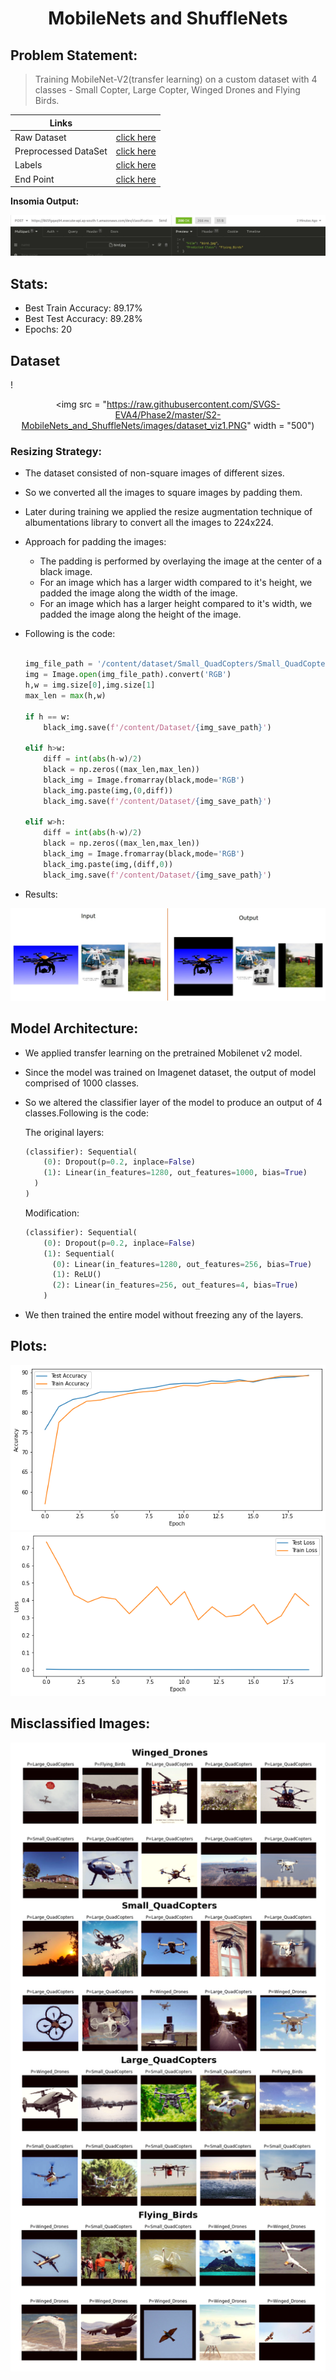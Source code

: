 #  <p align="center">MobileNets and ShuffleNets</p>

## Problem Statement:
> Training MobileNet-V2(transfer learning) on a custom dataset with 4 classes - Small Copter, Large Copter, Winged Drones and Flying Birds.


|Links                 |                                                                                                   |
| ---------------------| --------------------------------------------------------------------------------------------------|
| Raw Dataset          | [click here](https://drive.google.com/file/d/1-EvvUU6K6RzNVgEibT3oP1SFb_epRNbI/view?usp=sharing)  |
| Preprocessed DataSet |[click here](https://drive.google.com/file/d/1sJ8EngUpwcTT7tbqRhqQijbm-nGLuVF9/view?usp=sharing)   |
| Labels               |[click here](https://drive.google.com/file/d/1-5KNd0rNceRdtxWqvlG_3w9VnY37Bkc5/view?usp=sharing)   |
| End Point            | [click here](https://865fgqaq94.execute-api.ap-south-1.amazonaws.com/dev/classification)          |


<b>Insomia Output:</b>

<img src='https://github.com/SVGS-EVA4/Phase2/blob/master/S2-MobileNets_and_ShuffleNets/images/insomia_output.JPG'/>

## Stats:
* Best Train Accuracy: 89.17%
* Best Test Accuracy: 89.28%
* Epochs: 20 

## Dataset

!<p align="center"><img src = "https://raw.githubusercontent.com/SVGS-EVA4/Phase2/master/S2-MobileNets_and_ShuffleNets/images/dataset_viz1.PNG" width = "500")</p>

### Resizing Strategy:
* The dataset consisted of non-square images of different sizes.
* So we converted all the images to square images by padding them.
* Later during training we applied the resize augmentation technique of albumentations library to convert all the images to 224x224.
* Approach for padding the images:
    * The padding is performed by overlaying the image at the center of a black image. 
    * For an image which has a larger width compared to it's height, we padded the image along the width of the image.
    * For an image which has a larger height compared to it's width, we padded the image along the height of the image.    
* Following is the code:
   ```python

   img_file_path = '/content/dataset/Small_QuadCopters/Small_QuadCopters_1.jpg'
   img = Image.open(img_file_path).convert('RGB')
   h,w = img.size[0],img.size[1]
   max_len = max(h,w)

   if h == w:
       black_img.save(f'/content/Dataset/{img_save_path}')

   elif h>w:
       diff = int(abs(h-w)/2)
       black = np.zeros((max_len,max_len))
       black_img = Image.fromarray(black,mode='RGB')
       black_img.paste(img,(0,diff))
       black_img.save(f'/content/Dataset/{img_save_path}')

   elif w>h:
       diff = int(abs(h-w)/2)
       black = np.zeros((max_len,max_len))
       black_img = Image.fromarray(black,mode='RGB')
       black_img.paste(img,(diff,0))
       black_img.save(f'/content/Dataset/{img_save_path}')
   ```

* Results:

 <p align="center"><img src = "https://github.com/SVGS-EVA4/Phase2/blob/master/S2-MobileNets_and_ShuffleNets/images/input_output_pad.jpg"></p>
 

## Model Architecture:
* We applied transfer learning on the pretrained Mobilenet v2 model.
* Since the model was trained on Imagenet dataset, the output of model comprised of 1000 classes.
* So we altered the classifier layer of the model to produce an output of 4 classes.Following is the code:

    The original layers:
    ```python
    (classifier): Sequential(
        (0): Dropout(p=0.2, inplace=False)
        (1): Linear(in_features=1280, out_features=1000, bias=True) 
      )
    )
    ```
    Modification:
    ```python
    (classifier): Sequential(
        (0): Dropout(p=0.2, inplace=False)
        (1): Sequential(
          (0): Linear(in_features=1280, out_features=256, bias=True)
          (1): ReLU()
          (2): Linear(in_features=256, out_features=4, bias=True)
        )
    ```
* We then trained the entire model without freezing any of the layers.

## Plots:

<img src='https://github.com/SVGS-EVA4/Phase2/blob/master/S2-MobileNets_and_ShuffleNets/images/plot_acc.png'/>

<img src='https://github.com/SVGS-EVA4/Phase2/blob/master/S2-MobileNets_and_ShuffleNets/images/plot_loss.png'/>

## Misclassified Images: 

<img src='https://github.com/SVGS-EVA4/Phase2/blob/master/S2-MobileNets_and_ShuffleNets/images/misclassified_classwise.png'/>
